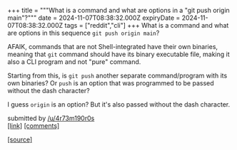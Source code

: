 +++
title = """What is a command and what are options in a "git push origin main"?"""
date = 2024-11-07T08:38:32.000Z
expiryDate = 2024-11-07T08:38:32.000Z
tags = ["reddit","cli"]
+++
What is a command and what are options in this sequence `git push origin main`?

AFAIK, commands that are not Shell-integrated have their own binaries, meaning that `git` command should have its binary executable file, making it also a CLI program and not "pure" command.

Starting from this, is `git push` another separate command/program with its own binaries? Or `push` is an option that was programmed to be passed without the dash character?

I guess `origin` is an option? But it's also passed without the dash character.

submitted by [/u/4r73m190r0s](https://www.reddit.com/user/4r73m190r0s)  
[\[link\]](https://www.reddit.com/r/commandline/comments/1gllzom/what_is_a_command_and_what_are_options_in_a_git/) [\[comments\]](https://www.reddit.com/r/commandline/comments/1gllzom/what_is_a_command_and_what_are_options_in_a_git/)

[[source]](https://www.reddit.com/r/commandline/comments/1gllzom/what_is_a_command_and_what_are_options_in_a_git/)
